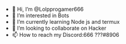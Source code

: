 - 👋 Hi, I’m @Lolpprogamer666
- 👀 I’m interested in Bots
- 🌱 I’m currently learning Node js and termux
- 💞️ I’m looking to collaborate on Hacker
- 📫 How to reach my Discord:666 ???#8906
